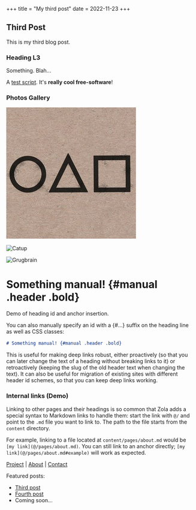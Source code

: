 +++
title = "My third post"
date = 2022-11-23
+++

## Third Post

This is my third blog post.

### Heading L3

Something. Blah...

A [test script](testscript.js). It's **really cool free-software**!

### Photos Gallery

![Squid Game](sg-logo-640.jpg)

![Catup](catup.jpg)

![Grugbrain](images/grugbrain_dev.jpg)

# Something manual! {#manual .header .bold}

Demo of heading id and anchor insertion.

You can also manually specify an id with a {#...} suffix on the heading line as
well as CSS classes:

```md
# Something manual! {#manual .header .bold}
```

This is useful for making deep links robust, either proactively (so that you can
later change the text of a heading without breaking links to it) or
retroactively (keeping the slug of the old header text when changing the text).
It can also be useful for migration of existing sites with different header id
schemes, so that you can keep deep links working.

### Internal links (Demo)

Linking to other pages and their headings is so common that Zola adds a special
syntax to Markdown links to handle them: start the link with `@/` and point to
the `.md` file you want to link to. The path to the file starts from the
`content` directory.

For example, linking to a file located at `content/pages/about.md` would be `[my link](@/pages/about.md)`. You can still link to an anchor directly; `[my link](@/pages/about.md#example)` will work as expected.

[Project](@/project/_index.md) | [About](@/about/index.md) | [Contact](@/contact.md)

Featured posts:
- [Third post](@/blog/third/index.md#manual)
- [Fourth post](@/blog/fourth.md#heading-2)
- Coming soon...